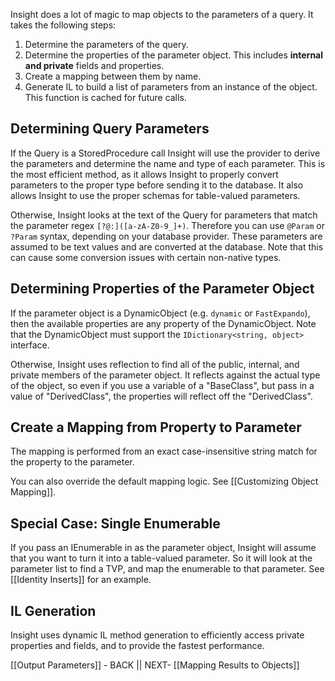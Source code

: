Insight does a lot of magic to map objects to the parameters of a query. It takes the following steps:

1. Determine the parameters of the query.
1. Determine the properties of the parameter object. This includes **internal and private** fields and properties.
1. Create a mapping between them by name.
1. Generate IL to build a list of parameters from an instance of the object. This function is cached for future calls.

## Determining Query Parameters ##

If the Query is a StoredProcedure call Insight will use the provider to derive the parameters and determine the name and type of each parameter. This is the most efficient method, as it allows Insight to properly convert parameters to the proper type before sending it to the database. It also allows Insight to use the proper schemas for table-valued parameters.

Otherwise, Insight looks at the text of the Query for parameters that match the parameter regex `[?@:]([a-zA-Z0-9_]+)`. Therefore you can use `@Param` or `?Param` syntax, depending on your database provider. These parameters are assumed to be text values and are converted at the database. Note that this can cause some conversion issues with certain non-native types.

## Determining Properties of the Parameter Object ##

If the parameter object is a DynamicObject (e.g. `dynamic` or `FastExpando`), then the available properties are any property of the DynamicObject. Note that the DynamicObject must support the `IDictionary<string, object>` interface.

Otherwise, Insight uses reflection to find all of the public, internal, and private members of the parameter object. It reflects against the actual type of the object, so even if you use a variable of a "BaseClass", but pass in a value of "DerivedClass", the properties will reflect off the "DerivedClass".

## Create a Mapping from Property to Parameter ##

The mapping is performed from an exact case-insensitive string match for the property to the parameter.

You can also override the default mapping logic. See [[Customizing Object Mapping]].

## Special Case: Single Enumerable ##

If you pass an IEnumerable<T> in as the parameter object, Insight will assume that you want to turn it into a table-valued parameter. So it will look at the parameter list to find a TVP, and map the enumerable to that parameter. See [[Identity Inserts]] for an example.

## IL Generation ##

Insight uses dynamic IL method generation to efficiently access private properties and fields, and to provide the fastest performance.

[[Output Parameters]] - BACK || NEXT- [[Mapping Results to Objects]]
